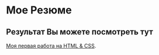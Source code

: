 # Мое Резюме

## Результат Вы можете посмотреть тут

[Моя первая работа на HTML & CSS](https://bondarkirill.github.io/resume/).
